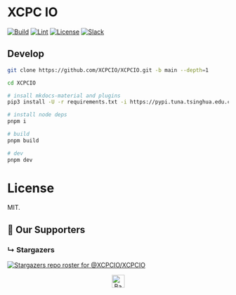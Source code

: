 # XCPC IO

[![Build](https://github.com/XCPCIO/XCPCIO/actions/workflows/build.yml/badge.svg)](https://github.com/XCPCIO/XCPCIO/actions/workflows/build.yml)
[![Lint](https://github.com/XCPCIO/XCPCIO/actions/workflows/lint.yml/badge.svg)](https://github.com/XCPCIO/XCPCIO/actions/workflows/lint.yml)
[![License][license-image-mit]](https://mit-license.org/)
[![Slack](https://img.shields.io/badge/slack-@xcpcio-blue.svg?logo=slack)](https://xcpcio.slack.com)

## Develop

```bash
git clone https://github.com/XCPCIO/XCPCIO.git -b main --depth=1

cd XCPCIO

# insall mkdocs-material and plugins
pip3 install -U -r requirements.txt -i https://pypi.tuna.tsinghua.edu.cn/simple/

# install node deps
pnpm i

# build
pnpm build

# dev
pnpm dev
```

# License

MIT.

[license-image-mit]: https://img.shields.io/badge/license-MIT-blue.svg?labelColor=333333

## :clap:  Our Supporters

### &#8627; Stargazers
[![Stargazers repo roster for @XCPCIO/XCPCIO](https://reporoster.com/stars/XCPCIO/XCPCIO)](https://github.com/XCPCIO/XCPCIO/stargazers)

<p align="center">
    <a href="https://github.com/XCPCIO/XCPCIO#">
        <img src="https://cdn.jsdelivr.net/gh/Dup4/static/backToTopButton.png" alt="Back to top" height="29"/>
    </a>
</p>
